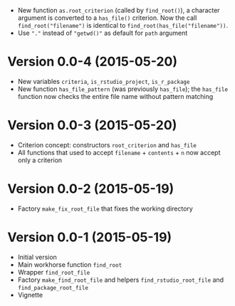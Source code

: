 - New function `as.root_criterion` (called by `find_root()`), a character argument is converted to a `has_file()` criterion. Now the call `find_root("filename")` is identical to `find_root(has_file("filename"))`.
- Use `"."` instead of `"getwd()"` as default for `path` argument

Version 0.0-4 (2015-05-20)
===

- New variables `criteria`, `is_rstudio_project`, `is_r_package`
- New function `has_file_pattern` (was previously `has_file`); the `has_file` function now checks the entire file name without pattern matching

Version 0.0-3 (2015-05-20)
===

- Criterion concept: constructors `root_criterion` and `has_file`
- All functions that used to accept `filename` + `contents` + `n` now accept only a criterion

Version 0.0-2 (2015-05-19)
===

- Factory `make_fix_root_file` that fixes the working directory

Version 0.0-1 (2015-05-19)
===

- Initial version
- Main workhorse function `find_root`
- Wrapper `find_root_file`
- Factory `make_find_root_file` and helpers `find_rstudio_root_file` and `find_package_root_file`
- Vignette
